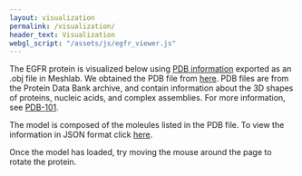 ```yaml
---
layout: visualization
permalink: /visualization/
header_text: Visualization
webgl_script: "/assets/js/egfr_viewer.js"
---
```

The EGFR protein is visualized below using [PDB information](/cellsangels/assets/info/BU_3NJP.pdb) exported as an .obj file in Meshlab. We obtained the PDB file from [here](https://swissmodel.expasy.org/repository/uniprot/P00533). PDB files are from the Protein Data Bank archive, and contain information about the 3D shapes of proteins, nucleic acids, and complex assemblies. For more information, see [PDB-101](https://pdb101.rcsb.org/learn/guide-to-understanding-pdb-data/introduction).

The model is composed of the moleules listed in the PDB file. To view the information in JSON format click [here](/cellsangels/assets/info/BU_3NJP.json).

Once the model has loaded, try moving the mouse around the page to rotate the protein.
